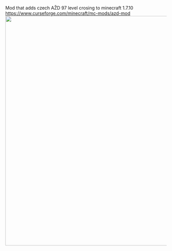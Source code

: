 Mod that adds czech AŽD 97 level crosing to minecraft 1.7.10   
https://www.curseforge.com/minecraft/mc-mods/azd-mod   
[<img src="https://img.youtube.com/vi/isxjs606yzM/maxresdefault.jpg" width="1280" height="720"
/>](https://www.youtube.com/embed/isxjs606yzM)
